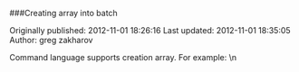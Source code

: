 ###Creating array into batch

Originally published: 2012-11-01 18:26:16
Last updated: 2012-11-01 18:35:05
Author: greg zakharov

Command language supports creation array. For example:\n